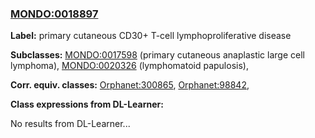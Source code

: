
### [MONDO:0018897](http://purl.obolibrary.org/obo/MONDO_0018897)
**Label:** primary cutaneous CD30+ T-cell lymphoproliferative disease

**Subclasses:** [MONDO:0017598](http://purl.obolibrary.org/obo/MONDO_0017598) (primary cutaneous anaplastic large cell lymphoma), [MONDO:0020326](http://purl.obolibrary.org/obo/MONDO_0020326) (lymphomatoid papulosis), 

**Corr. equiv. classes:** [Orphanet:300865](http://www.orpha.net/ORDO/Orphanet_300865), [Orphanet:98842](http://www.orpha.net/ORDO/Orphanet_98842), 

**Class expressions from DL-Learner:**

No results from DL-Learner...



